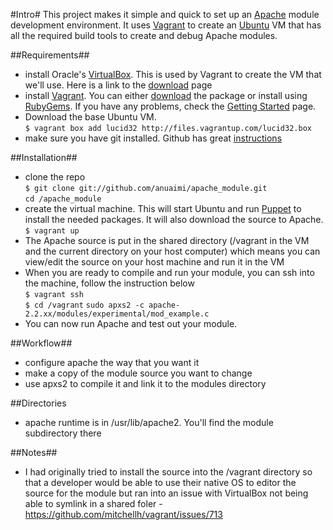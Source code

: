 #Intro#
This project makes it simple and quick to set up an [Apache](http://httpd.apache.org/) module development environment.  It uses [Vagrant](http://vagrantup.com/) to create an [Ubuntu](http://www.ubuntu.com/business/server/overview) VM that has all the required build tools to create and debug Apache modules.  

##Requirements##
 - install Oracle's [VirtualBox](https://www.virtualbox.org/). This is used by Vagrant to create the VM that we'll use.  Here is a link to the [download](https://www.virtualbox.org/wiki/Downloads) page
 - install [Vagrant](http://vagrantup.com/).  You can either [download](http://downloads.vagrantup.com/) the package or install using [RubyGems](https://rubygems.org/gems/vagrant).  If you have any problems, check the [Getting Started](http://vagrantup.com/docs/getting-started/index.html) page.
 - Download the base Ubuntu VM.  
 `$ vagrant box add lucid32 http://files.vagrantup.com/lucid32.box`
 - make sure you have git installed. Github has great [instructions](http://help.github.com/set-up-git-redirect) 
 
##Installation##
 - clone the repo  
     `$ git clone git://github.com/anuaimi/apache_module.git`  
     `cd /apache_module`
 - create the virtual machine.  This will start Ubuntu and run [Puppet](http://puppetlabs.com/) to install the needed packages.  It will also download the source to Apache.  
     `$ vagrant up`
 -  The Apache source is put in the shared directory (/vagrant in the VM and the current directory on your host computer) which means you can view/edit the source on your host machine and run it in the VM  
 - When you are ready to compile and run your module, you can ssh into the machine, follow the instruction below  
     `$ vagrant ssh`  
     `$ cd /vagrant`
     `sudo apxs2 -c apache-2.2.xx/modules/experimental/mod_example.c`
 - You can now run Apache and test out your module.
     
##Workflow##
 - configure apache the way that you want it
 - make a copy of the module source you want to change
 - use apxs2 to compile it and link it to the modules directory

##Directories
 - apache runtime is in /usr/lib/apache2.  You'll find the module subdirectory there

##Notes##
 - I had originally tried to install the source into the /vagrant directory so that a developer would be able to use their native OS to editor the source for the module but ran into an issue with VirtualBox not being able to symlink in a shared foler - https://github.com/mitchellh/vagrant/issues/713
